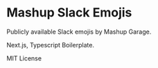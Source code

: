 # Mashup Slack Emojis

Publicly available Slack emojis by Mashup Garage.

Next.js, Typescript Boilerplate.

MIT License
